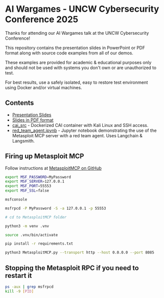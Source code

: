 # AI Wargames - UNCW Cybersecurity Conference 2025

Thanks for attending our AI Wargames talk at the UNCW Cybersecurity Conference!

This repository contains the presentation slides in PowerPoint or PDF format along with source code examples from all of our demos.

These examples are provided for academic & educational purposes only and should not be used with systems you don't own or are unauthorized to test.

For best results, use a safely isolated, easy to restore test environment using Docker and/or virtual machines.

## Contents
- [Presentation Slides](https://docs.google.com/presentation/d/1bFOIhxXMUZ6wjz8ahWWiBUeX7MMt7iPcWM-7ymi86sQ/edit?usp=sharing)
- [Slides in PDF format](slides.pdf)
- [cai_src](./cai_src) - Dockerized CAI container with Kali Linux and SSH access.
- [red_team_agent.ipynb](./red_team_agent.ipynb) - Jupyter notebook demonstrating the use of the Metasploit MCP server with a red team agent. Uses Langchain & Langsmith.

## Firing up Metasploit MCP

Follow instructions at [MetasploitMCP on GitHub](https://github.com/GH05TCREW/MetasploitMCP)

```bash
export MSF_PASSWORD=MyPassword
export MSF_SERVER=127.0.0.1
export MSF_PORT=55553
export MSF_SSL=false

msfconsole

msfrpcd -P MyPassword -S -a 127.0.0.1 -p 55553

# cd to MetasploitMCP folder

python3 -m venv .vnv

source .vnv/bin/activate

pip install -r requirements.txt

python3 MetasploitMCP.py --transport http --host 0.0.0.0 --port 8085
```

## Stopping the Metasploit RPC if you need to restart it
```bash
ps -aux | grep msfrpcd
kill -9 [PID]
```
